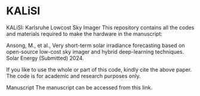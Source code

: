 # KALiSI
KALiSI: Karlsruhe Lowcost Sky Imager 
This repository contains all the codes and materials required to make the hardware in the manuscript:

Ansong, M., et al., Very short-term solar irradiance forecasting based on open-source low-cost sky imager and hybrid deep-learning techniques. Solar Energy (Submitted) 2024.

If you like to use the whole or part of this code, kindly cite the above paper. The code is for academic and research purposes only.

Manuscript
The manuscript can be accessed from this link.
